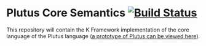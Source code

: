 # Plutus Core Semantics [![Build Status](https://travis-ci.org/kframework/plutus-core-semantics.svg?branch=master)](https://travis-ci.org/kframework/plutus-core-semantics)

This repository will contain the K Framework implementation of the core language
of the Plutus language ([a prototype of Plutus can be viewed here](https://github.com/input-output-hk/plutus-prototype)).
